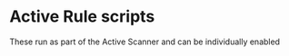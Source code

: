 Active Rule scripts
===================

These run as part of the Active Scanner and can be individually enabled 